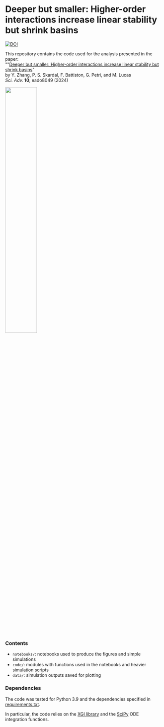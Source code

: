 # Deeper but smaller: Higher-order interactions increase linear stability but shrink basins

[![DOI](https://zenodo.org/badge/678350181.svg)](https://zenodo.org/doi/10.5281/zenodo.11105328)  

This repository contains the code used for the analysis presented in the paper:  
""[Deeper but smaller: Higher-order interactions increase linear stability but shrink basins](https://doi.org/10.1126/sciadv.ado8049)"   
by Y. Zhang, P. S. Skardal, F. Battiston, G. Petri, and M. Lucas  
*Sci. Adv.* **10**, eado8049 (2024)

<img src="https://github.com/maximelucas/basins_and_triangles/assets/7493360/b6b1ecb4-95a7-4662-93bd-ecd7fa002fea" width="45%">


### Contents
- `notebooks/`: notebooks used to produce the figures and simple simulations
- `code/`: modules with functions used in the notebooks and heavier simulation scripts
- `data/`: simulation outputs saved for plotting

### Dependencies

The code was tested for Python 3.9 and the dependencies specified in [requirements.txt](requirements.txt).

In particular, the code relies on the [XGI library](https://github.com/ComplexGroupInteractions/xgi) and the [SciPy](https://github.com/scipy/scipy) ODE integration functions.
